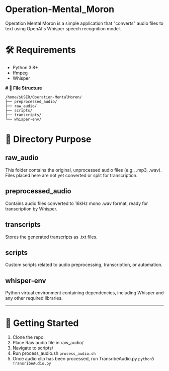 # Operation-Mental_Moron

Operation Mental Moron is a simple application that "converts" audio files to text using OpenAI's Whisper speech recognition model.
# 🛠️ **Requirements**
- Python 3.8+
- ffmpeg
- Whisper

**# 📁 File Structure**

```
/home/$USER/Operation-MentalMoron/
├── preprocessed_audio/
├── raw_audio/
├── scripts/
├── transcripts/
└── whisper-env/
```

# 📂 Directory Purpose
## **raw_audio**
This folder contains the original, unprocessed audio files (e.g., .mp3, .wav).
Files placed here are not yet converted or split for transcription.
## **preprocessed_audio**
Contains audio files converted to 16kHz mono .wav format, ready for transcription by Whisper.
## **transcripts**
Stores the generated transcripts as .txt files.
## **scripts**
Custom scripts related to audio preprocessing, transcription, or automation.
## **whisper-env**
Python virtual environment containing dependencies, including Whisper and any other required libraries.

---------------------------------------------------------------------------------------------------

# 🚀 Getting Started
1. Clone the repo:
2. Place Raw audio file in raw_audio/
3. Navigate to scripts/
4. Run process_audio.sh 
``process_audio.sh``
5. Once audio clip has been processed, run TransribeAudio.py
``python3 TransribeAudio.py``


